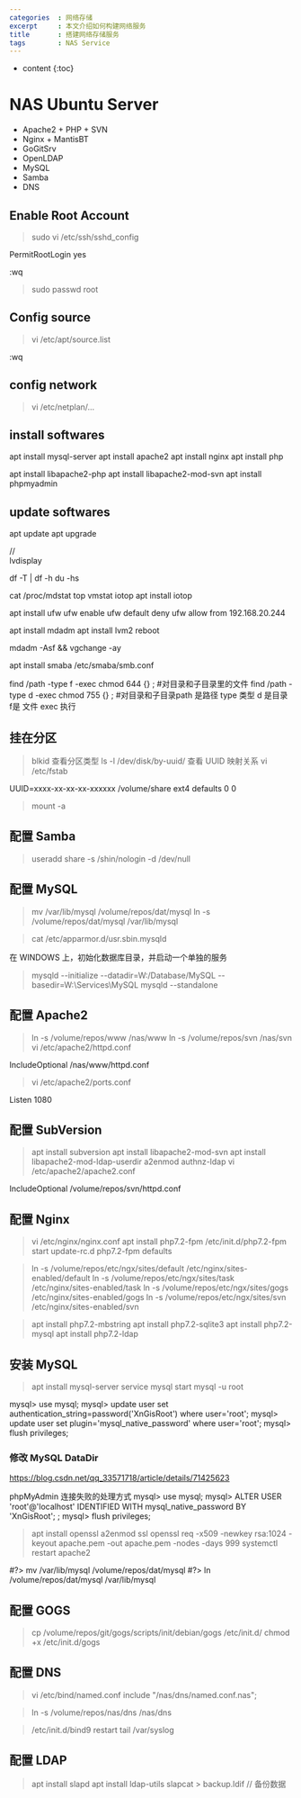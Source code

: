 ```yaml
---
categories  : 网络存储
excerpt     : 本文介绍如何构建网络服务
title       : 搭建网络存储服务
tags        : NAS Service
---
```


* content
{:toc}

# NAS Ubuntu Server
* Apache2 + PHP + SVN
* Nginx + MantisBT
* GoGitSrv
* OpenLDAP
* MySQL
* Samba
* DNS

## Enable Root Account

> sudo vi /etc/ssh/sshd_config

PermitRootLogin yes

:wq

> sudo passwd root

## Config source

> vi /etc/apt/source.list

:wq

## config network

> vi /etc/netplan/...

## install softwares

apt install mysql-server
apt install apache2
apt install nginx
apt install php

apt install libapache2-php 
apt install libapache2-mod-svn
apt install phpmyadmin

## update softwares
apt update
apt upgrade

//	
lvdisplay	

df -T  | df -h
du -hs

cat /proc/mdstat
top
vmstat
iotop
apt install iotop 

apt install ufw
ufw enable
ufw default deny
ufw allow from 192.168.20.244

apt install mdadm
apt install lvm2
reboot

mdadm -Asf && vgchange -ay

apt install smaba
/etc/smaba/smb.conf

find /path -type f -exec chmod 644 {} \;    #对目录和子目录里的文件
find /path -type d -exec chmod 755 {} \;  #对目录和子目录path  是路径  type 类型 d 是目录  f是 文件   exec  执行

## 挂在分区
> blkid 查看分区类型
> ls -l /dev/disk/by-uuid/ 查看 UUID 映射关系
> vi /etc/fstab

UUID=xxxx-xx-xx-xx-xxxxxx /volume/share ext4 defaults 0 0

> mount -a

## 配置 Samba

> useradd share -s /shin/nologin -d /dev/null


## 配置 MySQL

> mv /var/lib/mysql /volume/repos/dat/mysql
> ln -s /volume/repos/dat/mysql /var/lib/mysql

> cat /etc/apparmor.d/usr.sbin.mysqld

在 WINDOWS 上，初始化数据库目录，并启动一个单独的服务
> mysqld --initialize --datadir=W:/Database/MySQL --basedir=W:\Services\MySQL
> mysqld --standalone



## 配置 Apache2

> ln -s /volume/repos/www /nas/www
> ln -s /volume/repos/svn /nas/svn
> vi /etc/apache2/httpd.conf

IncludeOptional /nas/www/httpd.conf

> vi /etc/apache2/ports.conf

Listen 1080

## 配置 SubVersion

> apt install subversion
> apt install libapache2-mod-svn
> apt install libapache2-mod-ldap-userdir
> a2enmod authnz-ldap
> vi /etc/apache2/apache2.conf

IncludeOptional /volume/repos/svn/httpd.conf

## 配置 Nginx

> vi /etc/nginx/nginx.conf
> apt install php7.2-fpm
> /etc/init.d/php7.2-fpm start
> update-rc.d php7.2-fpm defaults

> ln -s /volume/repos/etc/ngx/sites/default /etc/nginx/sites-enabled/default
> ln -s /volume/repos/etc/ngx/sites/task /etc/nginx/sites-enabled/task
> ln -s /volume/repos/etc/ngx/sites/gogs /etc/nginx/sites-enabled/gogs
> ln -s /volume/repos/etc/ngx/sites/svn /etc/nginx/sites-enabled/svn

> apt install php7.2-mbstring
> apt install php7.2-sqlite3
> apt install php7.2-mysql
> apt install php7.2-ldap

## 安装 MySQL
> apt install mysql-server
> service mysql start
> mysql -u root

mysql> use mysql;
mysql> update user set authentication_string=password('XnGisRoot') where user='root';
mysql> update user set plugin='mysql_native_password' where user='root';
mysql> flush privileges;  

### 修改 MySQL DataDir

https://blog.csdn.net/qq_33571718/article/details/71425623


phpMyAdmin 连接失败的处理方式
mysql> use mysql;
mysql> ALTER USER 'root'@'localhost' IDENTIFIED WITH mysql_native_password BY 'XnGisRoot'; ;
mysql> flush privileges;  

> apt install openssl
> a2enmod ssl
> openssl req -x509 -newkey rsa:1024 -keyout apache.pem -out apache.pem -nodes -days 999
> systemctl restart apache2

#?> mv /var/lib/mysql /volume/repos/dat/mysql
#?> ln /volume/repos/dat/mysql /var/lib/mysql

## 配置 GOGS

> cp /volume/repos/git/gogs/scripts/init/debian/gogs /etc/init.d/
> chmod +x /etc/init.d/gogs

## 配置 DNS

> vi /etc/bind/named.conf
include "/nas/dns/named.conf.nas";

> ln -s /volume/repos/nas/dns /nas/dns

> /etc/init.d/bind9 restart
> tail /var/syslog

## 配置 LDAP
> apt install slapd
> apt install ldap-utils
> slapcat > backup.ldif	// 备份数据
